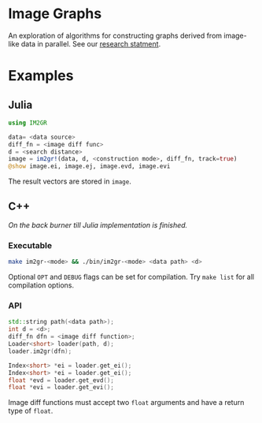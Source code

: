 Image Graphs
============

An exploration of algorithms for constructing graphs derived from image-like
data in parallel. See our [research statment](docs/rs/research-statement.pdf).

# Examples

## Julia
```julia
using IM2GR

data= <data source>
diff_fn = <image diff func>
d = <search distance>
image = im2gr!(data, d, <construction mode>, diff_fn, track=true)
@show image.ei, image.ej, image.evd, image.evi
```
The result vectors are stored in `image`.

## C++
_On the back burner till Julia implementation is finished._
### Executable
```bash
make im2gr-<mode> && ./bin/im2gr-<mode> <data path> <d>
```
Optional `OPT` and `DEBUG` flags can be set for compilation.
Try `make list` for all compilation options.

### API
```cpp
std::string path(<data path>);
int d = <d>;
diff_fn dfn = <image diff function>;
Loader<short> loader(path, d);
loader.im2gr(dfn);

Index<short> *ei = loader.get_ei();
Index<short> *ei = loader.get_ei();
float *evd = loader.get_evd();
float *evi = loader.get_evi();
```
Image diff functions must accept two `float` arguments and have a return type
of `float`.

